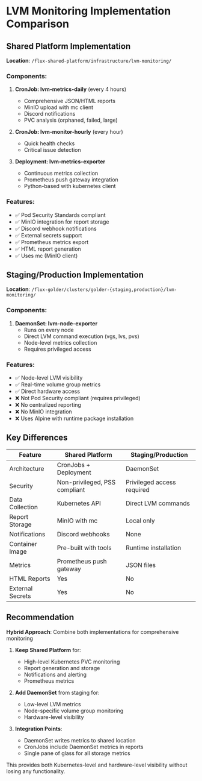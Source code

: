 # LVM Monitoring Implementation Comparison

## Shared Platform Implementation
**Location**: `/flux-shared-platform/infrastructure/lvm-monitoring/`

### Components:
1. **CronJob: lvm-metrics-daily** (every 4 hours)
   - Comprehensive JSON/HTML reports
   - MinIO upload with mc client
   - Discord notifications
   - PVC analysis (orphaned, failed, large)
   
2. **CronJob: lvm-monitor-hourly** (every hour)
   - Quick health checks
   - Critical issue detection
   
3. **Deployment: lvm-metrics-exporter**
   - Continuous metrics collection
   - Prometheus push gateway integration
   - Python-based with kubernetes client

### Features:
- ✅ Pod Security Standards compliant
- ✅ MinIO integration for report storage
- ✅ Discord webhook notifications
- ✅ External secrets support
- ✅ Prometheus metrics export
- ✅ HTML report generation
- ✅ Uses mc (MinIO client)

## Staging/Production Implementation
**Location**: `/flux-golder/clusters/golder-{staging,production}/lvm-monitoring/`

### Components:
1. **DaemonSet: lvm-node-exporter**
   - Runs on every node
   - Direct LVM command execution (vgs, lvs, pvs)
   - Node-level metrics collection
   - Requires privileged access

### Features:
- ✅ Node-level LVM visibility
- ✅ Real-time volume group metrics
- ✅ Direct hardware access
- ❌ Not Pod Security compliant (requires privileged)
- ❌ No centralized reporting
- ❌ No MinIO integration
- ❌ Uses Alpine with runtime package installation

## Key Differences

| Feature | Shared Platform | Staging/Production |
|---------|----------------|-------------------|
| Architecture | CronJobs + Deployment | DaemonSet |
| Security | Non-privileged, PSS compliant | Privileged access required |
| Data Collection | Kubernetes API | Direct LVM commands |
| Report Storage | MinIO with mc | Local only |
| Notifications | Discord webhooks | None |
| Container Image | Pre-built with tools | Runtime installation |
| Metrics | Prometheus push gateway | JSON files |
| HTML Reports | Yes | No |
| External Secrets | Yes | No |

## Recommendation

**Hybrid Approach**: Combine both implementations for comprehensive monitoring

1. **Keep Shared Platform** for:
   - High-level Kubernetes PVC monitoring
   - Report generation and storage
   - Notifications and alerting
   - Prometheus metrics

2. **Add DaemonSet** from staging for:
   - Low-level LVM metrics
   - Node-specific volume group monitoring
   - Hardware-level visibility

3. **Integration Points**:
   - DaemonSet writes metrics to shared location
   - CronJobs include DaemonSet metrics in reports
   - Single pane of glass for all storage metrics

This provides both Kubernetes-level and hardware-level visibility without losing any functionality.